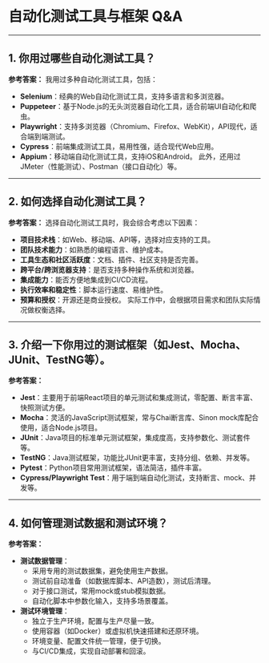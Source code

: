 # 自动化测试工具与框架 Q&A

---

## 1. 你用过哪些自动化测试工具？

**参考答案：**
我用过多种自动化测试工具，包括：
- **Selenium**：经典的Web自动化测试工具，支持多语言和多浏览器。
- **Puppeteer**：基于Node.js的无头浏览器自动化工具，适合前端UI自动化和爬虫。
- **Playwright**：支持多浏览器（Chromium、Firefox、WebKit），API现代，适合端到端测试。
- **Cypress**：前端集成测试工具，易用性强，适合现代Web应用。
- **Appium**：移动端自动化测试工具，支持iOS和Android。
此外，还用过JMeter（性能测试）、Postman（接口自动化）等。

---

## 2. 如何选择自动化测试工具？

**参考答案：**
选择自动化测试工具时，我会综合考虑以下因素：
- **项目技术栈**：如Web、移动端、API等，选择对应支持的工具。
- **团队技术能力**：如熟悉的编程语言、维护成本。
- **工具生态和社区活跃度**：文档、插件、社区支持是否完善。
- **跨平台/跨浏览器支持**：是否支持多种操作系统和浏览器。
- **集成能力**：能否方便地集成到CI/CD流程。
- **执行效率和稳定性**：脚本运行速度、易维护性。
- **预算和授权**：开源还是商业授权。
实际工作中，会根据项目需求和团队实际情况做权衡选择。

---

## 3. 介绍一下你用过的测试框架（如Jest、Mocha、JUnit、TestNG等）。

**参考答案：**
- **Jest**：主要用于前端React项目的单元测试和集成测试，零配置、断言丰富、快照测试方便。
- **Mocha**：灵活的JavaScript测试框架，常与Chai断言库、Sinon mock库配合使用，适合Node.js项目。
- **JUnit**：Java项目的标准单元测试框架，集成度高，支持参数化、测试套件等。
- **TestNG**：Java测试框架，功能比JUnit更丰富，支持分组、依赖、并发等。
- **Pytest**：Python项目常用测试框架，语法简洁，插件丰富。
- **Cypress/Playwright Test**：用于端到端自动化测试，支持断言、mock、并发等。

---

## 4. 如何管理测试数据和测试环境？

**参考答案：**
- **测试数据管理**：
  - 采用专用的测试数据集，避免使用生产数据。
  - 测试前自动准备（如数据库脚本、API造数），测试后清理。
  - 对于接口测试，常用mock或stub模拟数据。
  - 自动化脚本中参数化输入，支持多场景覆盖。
- **测试环境管理**：
  - 独立于生产环境，配置与生产尽量一致。
  - 使用容器（如Docker）或虚拟机快速搭建和还原环境。
  - 环境变量、配置文件统一管理，便于切换。
  - 与CI/CD集成，实现自动部署和回滚。 